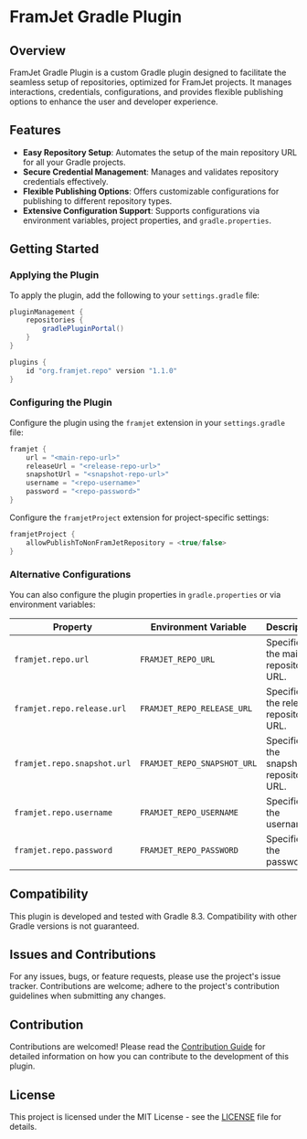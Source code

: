 # FramJet Gradle Plugin

## Overview

FramJet Gradle Plugin is a custom Gradle plugin designed to facilitate the seamless setup of repositories, optimized for FramJet projects. It manages interactions, credentials, configurations, and provides flexible publishing options to enhance the user and developer experience.

## Features

- **Easy Repository Setup**: Automates the setup of the main repository URL for all your Gradle projects.
- **Secure Credential Management**: Manages and validates repository credentials effectively.
- **Flexible Publishing Options**: Offers customizable configurations for publishing to different repository types.
- **Extensive Configuration Support**: Supports configurations via environment variables, project properties, and `gradle.properties`.

## Getting Started

### Applying the Plugin

To apply the plugin, add the following to your `settings.gradle` file:

```gradle
pluginManagement {
    repositories {
        gradlePluginPortal()
    }
}

plugins {
    id "org.framjet.repo" version "1.1.0"
}
```

### Configuring the Plugin

Configure the plugin using the `framjet` extension in your `settings.gradle` file:

```groovy
framjet {
    url = "<main-repo-url>"
    releaseUrl = "<release-repo-url>"
    snapshotUrl = "<snapshot-repo-url>"
    username = "<repo-username>"
    password = "<repo-password>"
}
```

Configure the `framjetProject` extension for project-specific settings:

```groovy
framjetProject {
    allowPublishToNonFramJetRepository = <true/false>
}
```

### Alternative Configurations

You can also configure the plugin properties in `gradle.properties` or via environment variables:

| Property                    | Environment Variable        | Description                            |
|-----------------------------|-----------------------------|----------------------------------------|
| `framjet.repo.url`          | `FRAMJET_REPO_URL`          | Specifies the main repository URL.     |
| `framjet.repo.release.url`  | `FRAMJET_REPO_RELEASE_URL`  | Specifies the release repository URL.  |
| `framjet.repo.snapshot.url` | `FRAMJET_REPO_SNAPSHOT_URL` | Specifies the snapshot repository URL. |
| `framjet.repo.username`     | `FRAMJET_REPO_USERNAME`     | Specifies the username.                |
| `framjet.repo.password`     | `FRAMJET_REPO_PASSWORD`     | Specifies the password.                |

## Compatibility

This plugin is developed and tested with Gradle 8.3. Compatibility with other Gradle versions is not guaranteed.

## Issues and Contributions

For any issues, bugs, or feature requests, please use the project's issue tracker. Contributions are welcome; adhere to the project's contribution guidelines when submitting any changes.

## Contribution

Contributions are welcomed! Please read the [Contribution Guide](CONTRIBUTION.md) for detailed information on how you can contribute to the development of this plugin.

## License

This project is licensed under the MIT License - see the [LICENSE](LICENSE.md) file for details.
